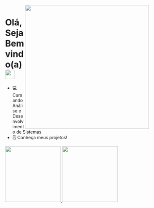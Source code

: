 <img style="margin-right: 40px;" align="right" width="400px" src="https://media2.giphy.com/media/v1.Y2lkPTc5MGI3NjExZ2ZiYWptcjdpczlvbmp5dG4zcXNpc2l6djRieWhzNDZ6eW1xNHpoMiZlcD12MV9pbnRlcm5hbF9naWZfYnlfaWQmY3Q9Zw/VbnUQpnihPSIgIXuZv/giphy.gif">


# Olá, Seja Bem vindo(a) <img src="https://media2.giphy.com/media/v1.Y2lkPTc5MGI3NjExYm8zMnJ0YXlpcmhnbXQ2Y3lyOXNtcnRpMndhOHY0dDg0NWNjZWVoZyZlcD12MV9pbnRlcm5hbF9naWZfYnlfaWQmY3Q9cw/xUPGcfEAZhlZXCZrbi/giphy.gif" width="30px">

- 💻 Cursando Análise e Desenvolvimento de Sistemas
- 🗒️ Conheça meus projetos!

<div>
<a href="https://github.com/camsste">
<img loading="lazy" height="180em" src="https://github-readme-stats.vercel.app/api/top-langs/?username=camsste&layout=compact&langs_count=7&theme=dracula"/>
<img loading="lazy" height="180em" src="https://github-readme-stats.vercel.app/api?username=camsste&show_icons=true&theme=dracula&include_all_commits=true&count_private=true"/>
</div>


<!---
camsste/camsste is a ✨ special ✨ repository because its `README.md` (this file) appears on your GitHub profile.
You can click the Preview link to take a look at your changes.
--->
